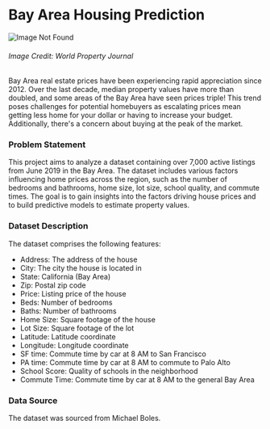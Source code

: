 # Bay Area Housing Prediction

![Image Not Found](https://www.worldpropertyjournal.com/news-assets/San-Francisco-homes-california-keyimage.jpg)
###### Image Credit: World Property Journal

Bay Area real estate prices have been experiencing rapid appreciation since 2012. Over the last decade, median property values have more than doubled, and some areas of the Bay Area have seen prices triple! This trend poses challenges for potential homebuyers as escalating prices mean getting less home for your dollar or having to increase your budget. Additionally, there's a concern about buying at the peak of the market.

### Problem Statement
This project aims to analyze a dataset containing over 7,000 active listings from June 2019 in the Bay Area. The dataset includes various factors influencing home prices across the region, such as the number of bedrooms and bathrooms, home size, lot size, school quality, and commute times. The goal is to gain insights into the factors driving house prices and to build predictive models to estimate property values.

### Dataset Description
The dataset comprises the following features:

* Address: The address of the house
* City: The city the house is located in
* State: California (Bay Area)
* Zip: Postal zip code
* Price: Listing price of the house
* Beds: Number of bedrooms
* Baths: Number of bathrooms
* Home Size: Square footage of the house
* Lot Size: Square footage of the lot
* Latitude: Latitude coordinate
* Longitude: Longitude coordinate
* SF time: Commute time by car at 8 AM to San Francisco
* PA time: Commute time by car at 8 AM to commute to Palo Alto
* School Score: Quality of schools in the neighborhood
* Commute Time: Commute time by car at 8 AM to the general Bay Area

### Data Source
The dataset was sourced from Michael Boles.
